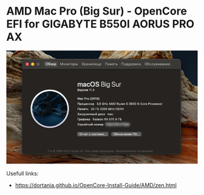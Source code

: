 # AMD Mac Pro (Big Sur) - OpenCore EFI for GIGABYTE B550I AORUS PRO AX

![Screenshot](https://raw.githubusercontent.com/sergeykorablin/ryzentosh/main/screen.png)


Usefull links:
* https://dortania.github.io/OpenCore-Install-Guide/AMD/zen.html
